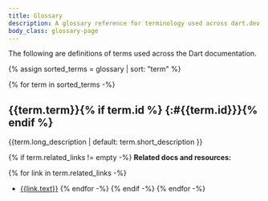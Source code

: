 ```yaml
---
title: Glossary
description: A glossary reference for terminology used across dart.dev.
body_class: glossary-page
---
```


The following are definitions of terms used across the Dart documentation.

{% assign sorted_terms = glossary | sort: "term" %}

{% for term in sorted_terms -%}

<div class="term-separator" aria-hidden="true"></div>

## {{term.term}}{% if term.id %} {:#{{term.id}}}{% endif %}

{{term.long_description | default: term.short_description }}

{% if term.related_links != empty -%}
**Related docs and resources:**

{% for link in term.related_links -%}
- [{{link.text}}]({{link.link}})
{% endfor -%}
{% endif -%}
{% endfor -%}
